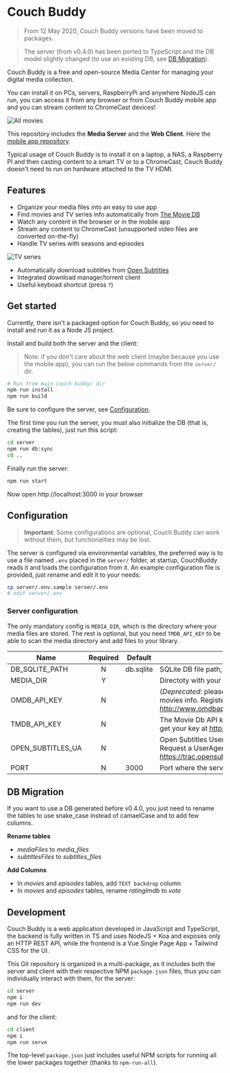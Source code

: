 # Couch Buddy

> From 12 May 2020, Couch Buddy versions have been moved to packages.

> The server (from v0.4.0) has been ported to TypeScript and the DB model slightly changed (to use an existing DB, see [DB Migration](#DB%20Migration)).

Couch Buddy is a free and open-source Media Center
for managing your digital media collection.

You can install it on PCs, servers, RaspberryPi and anywhere NodeJS can run,
you can access it from any browser or from Couch Buddy mobile app
and you can stream content to ChromeCast devices!

![All movies](https://raw.githubusercontent.com/lucafaggianelli/couch-buddy/master/docs/screenshots/all-movies.png)

This repository includes the **Media Server** and the **Web Client**.
Here the [mobile app repository](https://github.com/CouchBuddy/couch-buddy-mobile).

Typical usage of Couch Buddy is to install it on a laptop, a NAS, a Raspberry PI and then casting content to a smart TV or to a ChromeCast, Couch Buddy doesn't need to run on hardware attached to the TV HDMI.

## Features

* Organize your media files into an easy to use app
* Find movies and TV series info automatically from [The Movie DB](https://www.themoviedb.org/)
* Watch any content in the browser or in the mobile app
* Stream any content to ChromeCast
  (unsupported video files are converted on-the-fly)
* Handle TV series with seasons and episodes

![TV series](https://raw.githubusercontent.com/lucafaggianelli/couch-buddy/master/docs/screenshots/series.png)

* Automatically download subtitles from [Open Subtitles](opensubtitles.org)
* Integrated download manager/torrent client
* Useful keyboad shortcut (press `?`)

## Get started

Currently, there isn't a packaged option for Couch Buddy,
so you need to install and run it as a Node JS project.

Install and build both the server and the client:

> Note: if you don't care about the web client
  (maybe because you use the mobile app), you can run the
  below commands from the `server/` dir.

```sh
# Run from main couch-buddy/ dir
npm run install
npm run build
```

Be sure to configure the server, see [Configuration](#Configuration).

The first time you run the server, you must also initialize the DB (that is, creating the tables), just run this script:

```sh
cd server
npm run db:sync
cd ..
```

Finally run the server:
```sh
npm run start
```

Now open http://localhost:3000 in your browser

## Configuration

> **Important**: Some configurations are optional, Couch Buddy can work without them, but functionalities may be lost.

The server is configured via environmental variables, the preferred way is to use a file
named `.env` placed in the `server/` folder, at startup, CouchBuddy reads it and loads the
configuration from it. An example configuration file is provided, just rename and edit it
to your needs:

```sh
cp server/.env.sample server/.env
# edit server/.env
```

### Server configuration

The only mandatory config is `MEDIA_DIR`, which is the directory where your media files are stored. The rest is optional, but you need `TMDB_API_KEY` to be able to scan the media directory and add files to your library.

|Name               |Required|Default|Description|
|-------------------|:-:|-------|-----------|
|DB_SQLITE_PATH     | N | db.sqlite |SQLite DB file path, ex: `db.sqlite`|
|MEDIA_DIR     | Y ||Directoty with your video files, ex: `/media/luca/MyHDD/videos/`|
|OMDB_API_KEY           | N ||(*Deprecated*: please use TMDB) OMDb API key, needed for getting movies info. Register and get your key at http://www.omdbapi.com/apikey.aspx|
|TMDB_API_KEY       | N ||The Movie Db API key, needed for getting movies info. Register and get your key at https://developers.themoviedb.org/3/getting-started
|OPEN_SUBTITLES_UA   | N ||Open Subtitles UserAgent, needed for downloading movies subs. Request a UserAgent at https://trac.opensubtitles.org/projects/opensubtitles/wiki/DevReadFirst|
|PORT               | N |3000|Port where the server listens|

## DB Migration

If you want to use a DB generated before v0.4.0, you just need to rename the tables to use snake_case instead of camaelCase and to add few columns.

**Rename tables**
* *mediaFiles* to *media_files*
* *subtitlesFiles* to *subtitles_files*

**Add Columns**
* In *movies* and *episodes* tables, add `TEXT backdrop` column
* In *movies* and *episodes* tables, rename *ratingImdb* to *vote*

## Development

Couch Buddy is a web application developed in JavaScript and TypeScript,
the backend is fully written in TS and uses NodeJS + Koa and exposes only an HTTP REST API,
while the frontend is a Vue Single Page App + Tailwind CSS for the UI.

This Git repository is organized in a multi-package, as it includes
both the server and client with their respective NPM `package.json` files,
thus you can individually interact with them, for the server:

```sh
cd server
npm i
npm run dev
```

and for the client:

```sh
cd client
npm i
npm run serve
```

The top-level `package.json` just includes useful NPM scripts
for running all the lower packages together (thanks to `npm-run-all`).
